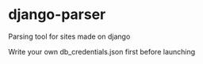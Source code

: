 # django-parser
Parsing tool for sites made on django

Write your own db_credentials.json first before launching
